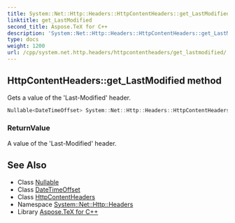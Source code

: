 ```yaml
---
title: System::Net::Http::Headers::HttpContentHeaders::get_LastModified method
linktitle: get_LastModified
second_title: Aspose.TeX for C++
description: 'System::Net::Http::Headers::HttpContentHeaders::get_LastModified method. Gets a value of the ''Last-Modified'' header in C++.'
type: docs
weight: 1200
url: /cpp/system.net.http.headers/httpcontentheaders/get_lastmodified/
---
```

## HttpContentHeaders::get_LastModified method


Gets a value of the 'Last-Modified' header.

```cpp
Nullable<DateTimeOffset> System::Net::Http::Headers::HttpContentHeaders::get_LastModified()
```


### ReturnValue

A value of the 'Last-Modified' header.

## See Also

* Class [Nullable](../../../system/nullable/)
* Class [DateTimeOffset](../../../system/datetimeoffset/)
* Class [HttpContentHeaders](../)
* Namespace [System::Net::Http::Headers](../../)
* Library [Aspose.TeX for C++](../../../)
